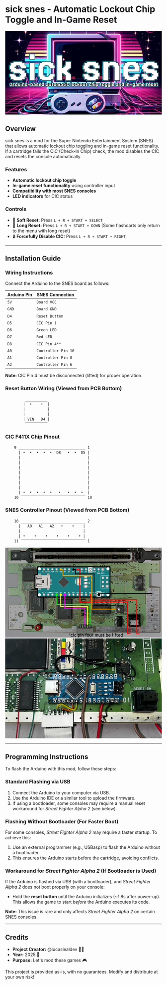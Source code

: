 # sick snes - Automatic Lockout Chip Toggle and In-Game Reset
![sick snes logo](images/logo.jpg)
## Overview
sick snes is a mod for the Super Nintendo Entertainment System (SNES) that allows automatic lockout chip toggling and in-game reset functionality. If a cartridge fails the CIC (Check-In Chip) check, the mod disables the CIC and resets the console automatically.

### Features
- **Automatic lockout chip toggle**
- **In-game reset functionality** using controller input
- **Compatibility with most SNES consoles**
- **LED indicators** for CIC status

### Controls
- 🔄 **Soft Reset:** Press `L + R + START + SELECT`
- 🔄 **Long Reset:** Press `L + R + START + DOWN` (Some flashcarts only return to the menu with long reset)
- 🔒 **Forcefully Disable CIC:** Press `L + R + START + RIGHT`

---

## Installation Guide
### Wiring Instructions
Connect the Arduino to the SNES board as follows:

| Arduino Pin | SNES Connection   |
|------------|------------------|
| `5V`       | `Board VCC`       |
| `GND`      | `Board GND`       |
| `D4`       | `Reset Button`    |
| `D5`       | `CIC Pin 1`       |
| `D6`       | `Green LED`       |
| `D7`       | `Red LED`         |
| `D8`       | `CIC Pin 4**`     |
| `A0`       | `Controller Pin 10` |
| `A1`       | `Controller Pin 8`  |
| `A2`       | `Controller Pin 6`  |

**Note:** CIC Pin 4 must be disconnected (lifted) for proper operation.

### Reset Button Wiring (Viewed from PCB Bottom)
```
         __________
        |  •    •  |
        |          |
        |          |
        | VIN   D4 |
         ‾‾‾‾‾‾‾‾‾‾
```

### CIC F411X Chip Pinout
```
    9 ______________________________ 1
      | •  •  •  •  •  D8   •  •  D5 |
      |                              |
      |                              |
      |                              |
      |                              |
      |                              |
      |                              |
      |                              |
      | •  •  •  •  •   •   •  •  •  |
    10 ‾‾‾‾‾‾‾‾‾‾‾‾‾‾‾‾‾‾‾‾‾‾‾‾‾‾‾‾‾ 18
```

### SNES Controller Pinout (Viewed from PCB Bottom)
```
    10 _____________________________ 2
      |   A0   A1   A2   •    •    |
      |                            |
      | •    •    •    •    •    • |
    11 ‾‾‾‾‾‾‾‾‾‾‾‾‾‾‾‾‾‾‾‾‾‾‾‾‾‾‾‾‾ 1
```

![installation scheme](images/scheme.png)
![sample installation](images/example-1.png)

---

## Programming Instructions
To flash the Arduino with this mod, follow these steps:

### Standard Flashing via USB
1. Connect the Arduino to your computer via USB.
2. Use the Arduino IDE or a similar tool to upload the firmware.
3. If using a bootloader, some consoles may require a manual reset workaround for *Street Fighter Alpha 2* (see below).

### Flashing Without Bootloader (For Faster Boot)
For some consoles, *Street Fighter Alpha 2* may require a faster startup. To achieve this:
1. Use an external programmer (e.g., USBasp) to flash the Arduino without a bootloader.
2. This ensures the Arduino starts before the cartridge, avoiding conflicts.

### Workaround for *Street Fighter Alpha 2* (If Bootloader is Used)
If the Arduino is flashed via USB (with a bootloader), and *Street Fighter Alpha 2* does not boot properly on your console:
- Hold the **reset button** until the Arduino initializes (~1.8s after power-up). This allows the game to start *before* the Arduino executes its code.

**Note:** This issue is rare and only affects *Street Fighter Alpha 2* on certain SNES consoles.

---

## Credits
- **Project Creator:** @lucaslealdev 🙋‍♂️
- **Year:** 2025 📅
- **Purpose:** Let's mod these games 🎮

This project is provided as-is, with no guarantees. Modify and distribute at your own risk!

